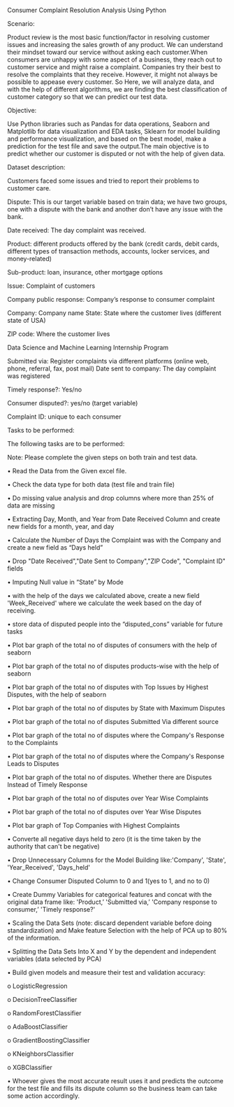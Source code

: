 Consumer Complaint Resolution Analysis Using Python


Scenario:

Product review is the most basic function/factor in resolving customer issues and increasing the sales growth of any product. We can understand their mindset toward our service without asking each customer.When consumers are unhappy with some aspect of a business, they reach out to customer service and might raise a complaint. Companies try their best to resolve the complaints that they receive. However, it might not always be possible to appease every customer. So Here, we will analyze data, and with the help of different algorithms, we are finding the best classification of customer category so that we can predict our test data.


Objective:

Use Python libraries such as Pandas for data operations, Seaborn and Matplotlib for data visualization and EDA tasks, Sklearn for model building and performance visualization, and based on the best model, make a prediction for the test file and save the output.The main objective is to predict whether our customer is disputed or not with the help of given data.


Dataset description:

Customers faced some issues and tried to report their problems to customer care.

Dispute:
This is our target variable based on train data; we have two groups, one with a dispute with the bank and another don’t have any issue with the bank.

Date received:
The day complaint was received.

Product: different products offered by the bank (credit cards, debit cards, different types of transaction methods, accounts, locker services, and money-related)

Sub-product: loan, insurance, other mortgage options

Issue: Complaint of customers

Company public response: Company’s response to consumer complaint

Company: Company name
State: State where the customer lives (different state of USA)

ZIP code: Where the customer lives

Data Science and Machine Learning Internship Program

Submitted via: Register complaints via different platforms (online web, phone, referral, fax, post
mail)
Date sent to company: The day complaint was registered

Timely response?: Yes/no

Consumer disputed?: yes/no (target variable)

Complaint ID: unique to each consumer

Tasks to be performed:

The following tasks are to be performed:

Note: Please complete the given steps on both train and test data.

• Read the Data from the Given excel file.

• Check the data type for both data (test file and train file)

• Do missing value analysis and drop columns where more than 25% of data are missing

• Extracting Day, Month, and Year from Date Received Column and create new fields for a month, year, and day

• Calculate the Number of Days the Complaint was with the Company and create a new field as “Days held”

• Drop "Date Received","Date Sent to Company","ZIP Code", "Complaint ID" fields

• Imputing Null value in “State” by Mode

• with the help of the days we calculated above, create a new field 'Week_Received' where we calculate the week based on the day of receiving.

• store data of disputed people into the “disputed_cons” variable for future tasks

• Plot bar graph of the total no of disputes of consumers with the help of seaborn

• Plot bar graph of the total no of disputes products-wise with the help of seaborn

• Plot bar graph of the total no of disputes with Top Issues by Highest Disputes, with the help of seaborn

• Plot bar graph of the total no of disputes by State with Maximum Disputes

• Plot bar graph of the total no of disputes Submitted Via different source

• Plot bar graph of the total no of disputes where the Company's Response to the Complaints

• Plot bar graph of the total no of disputes where the Company's Response Leads to Disputes

• Plot bar graph of the total no of disputes. Whether there are Disputes Instead of Timely Response

• Plot bar graph of the total no of disputes over Year Wise Complaints

• Plot bar graph of the total no of disputes over Year Wise Disputes

• Plot bar graph of Top Companies with Highest Complaints

• Converte all negative days held to zero (it is the time taken by the authority that can't be negative)

• Drop Unnecessary Columns for the Model Building
like:'Company', 'State', 'Year_Received', 'Days_held'

• Change Consumer Disputed Column to 0 and 1(yes to 1, and no to 0)

• Create Dummy Variables for categorical features and concat with the original data frame
like: 'Product,’ 'Submitted via,’ 'Company response to consumer,’ 'Timely response?'

• Scaling the Data Sets (note: discard dependent variable before doing standardization)
and Make feature Selection with the help of PCA up to 80% of the information.

• Splitting the Data Sets Into X and Y by the dependent and independent variables (data
selected by PCA)

• Build given models and measure their test and validation accuracy:

o LogisticRegression

o DecisionTreeClassifier

o RandomForestClassifier

o AdaBoostClassifier

o GradientBoostingClassifier

o KNeighborsClassifier

o XGBClassifier

• Whoever gives the most accurate result uses it and predicts the outcome for the test file and fills its dispute column so the business team can take some action accordingly.
